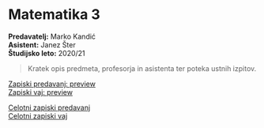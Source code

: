 # Matematika 3
**Predavatelj:** Marko Kandić \
**Asistent:** Janez Šter \
**Študijsko leto:** 2020/21 

> Kratek opis predmeta, profesorja in asistenta ter poteka ustnih izpitov.

[Zapiski predavanj: preview]() \
[Zapiski vaj: preview]()

[Celotni zapiski predavanj](https://drive.google.com/file/d/1sQC15lNyVweJ8hUrjIgxJBf0YEqsB04C/view?usp=sharing) \
[Celotni zapiski vaj](https://drive.google.com/file/d/1ptGjSwwXT1wv501-7rB85qddd_qd7731/view?usp=sharing) 
